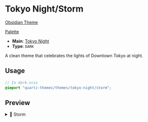 # Tokyo Night/Storm

[Obsidian Theme](https://github.com/tcmmichaelb139/obsidian-tokyonight)

[Palette](https://github.com/folke/tokyonight.nvim/blob/main/lua/tokyonight/colors/storm.lua)

- **Main**: [Tokyo Night](../README.md)
- **Type**: `DARK`

A clean theme that celebrates the lights of Downtown Tokyo at night.

## Usage

```scss
// In dark.scss
@import "quartz-themes/themes/tokyo-night/storm";
```

## Preview

<details>
<summary>🌇 Storm</summary>
<img src="preview.png" alt="Preview of Storm theme"/>
</details>
